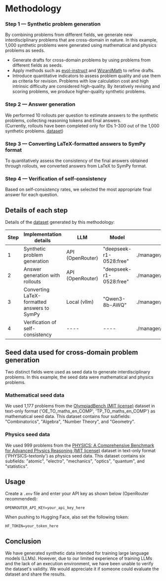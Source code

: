 # Methodology

### Step 1 — Synthetic problem generation

By combining problems from different fields, we generate new interdisciplinary problems that are cross-domain in nature.  In this example, 1,000 synthetic problems were generated using mathematical and physics problems as seeds.

- Generate drafts for cross-domain problems by using problems from different fields as seeds.
- Apply methods such as [evol-instruct](https://arxiv.org/abs/2306.08568) and [WizardMath](https://arxiv.org/abs/2308.09583) to refine drafts.
- Introduce quantitative indicators to assess problem quality and use them as criteria for revision. Problems with low calculation cost and high intrinsic difficulty are considered high-quality. By iteratively revising and scoring problems, we produce higher-quality synthetic problems.

### Step 2 — Answer generation

We performed 10 rollouts per question to estimate answers to the synthetic problems, collecting reasoning tokens and final answers.  
(Currently, rollouts have been completed only for IDs 1–300 out of the 1,000 synthetic problems.  [dataset](https://huggingface.co/datasets/tarona/MathXPhys_scored_v1))

### Step 3 — Converting LaTeX-formatted answers to SymPy format

To quantitatively assess the consistency of the final answers obtained through rollouts, we converted answers from LaTeX to SymPy format.

### Step 4 — Verification of self-consistency

Based on self-consistency rates, we selected the most appropriate final answer for each question.

## Details of each step

Details of the [dataset](https://huggingface.co/datasets/tarona/MathXPhys_scored_v1) generated by this methodology:

| Step | Implementation details                          | LLM              | Model                   | Script                                      | HF subset                                                  |
|------|------------------------------------------------|------------------|-------------------------|---------------------------------------------|------------------------------------------------------------|
| 1    | Synthetic problem generation                   | API (OpenRouter) | "deepseek-r1-0528:free" | ./manager/problem_gen_manager.py            | OB_PHYS_problem                                            |
| 2    | Answer generation with rollouts                | API (OpenRouter) | "deepseek-r1-0528:free" | ./manager/rollout_manager.py                | OB_PHYS_rollout                                            |
| 3    | Converting LaTeX-formatted answers to SymPy    | Local (vllm)     | "Qwen3-8b-AWQ"          | ./manager/sympy_conversion_manager.py       | OB_PHYS_rollout_sympy                                      |
| 4    | Verification of self-consistency               | ----             | ----                    | ./manager/sympy_self_consistency_manager.py | OB_PHYS_self_consistency, OB_PHYS_self_consistency_rollout |

## Seed data used for cross-domain problem generation

Two distinct fields were used as seed data to generate interdisciplinary problems. In this example, the seed data were mathematical and physics problems.

### Mathematical seed data
We used 1,177 problems from the [OlympiadBench (MIT license)](https://github.com/OpenBMB/OlympiadBench) dataset in text-only format ('OE_TO_maths_en_COMP', 'TP_TO_maths_en_COMP') as mathematical seed data. This dataset contains four subfields: "Combinatorics", "Algebra", "Number Theory", and "Geometry".

### Physics seed data
We used 999 problems from the [PHYSICS: A Comprehensive Benchmark for Advanced Physics Reasoning (MIT license)](https://github.com/yale-nlp/Physics) dataset in text-only format ('PHYSICS-textonly') as physics seed data. This dataset contains six subfields: "atomic", "electro", "mechanics", "optics", "quantum", and "statistics".


## Usage

Create a `.env` file and enter your API key as shown below (OpenRouter recommended):

```
OPENROUTER_API_KEY=your_api_key_here
```

When pushing to Hugging Face, also set the following token:
```
HF_TOKEN=your_token_here
```

## Conclusion
We have generated synthetic data intended for training large language models (LLMs). However, due to our limited experience of training LLMs and the lack of an execution environment, we have been unable to verify the dataset's validity. We would appreciate it if someone could evaluate the dataset and share the results.

